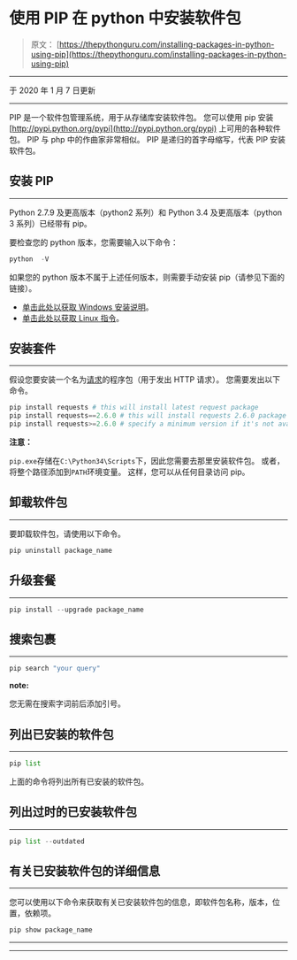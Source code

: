 # 使用 PIP 在 python 中安装软件包

> 原文： [https://thepythonguru.com/installing-packages-in-python-using-pip](https://thepythonguru.com/installing-packages-in-python-using-pip)

* * *

于 2020 年 1 月 7 日更新

* * *

PIP 是一个软件包管理系统，用于从存储库安装软件包。 您可以使用 pip 安装 [http://pypi.python.org/pypi](http://pypi.python.org/pypi) 上可用的各种软件包。 PIP 与 php 中的作曲家非常相似。 PIP 是递归的首字母缩写，代表 PIP 安装软件包。

## 安装 PIP

* * *

Python 2.7.9 及更高版本（python2 系列）和 Python 3.4 及更高版本（python 3 系列）已经带有 pip。

要检查您的 python 版本，您需要输入以下命令：

```py
python  -V

```

如果您的 python 版本不属于上述任何版本，则需要手动安装 pip（请参见下面的链接）。

*   [单击此处以获取 Windows 安装说明](http://stackoverflow.com/questions/4750806/how-to-install-pip-on-windows)。
*   [单击此处以获取 Linux 指令](https://pip.pypa.io/en/latest/installing.html)。

## 安装套件

* * *

假设您要安装一个名为[请求](https://pypi.python.org/pypi/requests/2.7.0)的程序包（用于发出 HTTP 请求）。 您需要发出以下命令。

```py
pip install requests # this will install latest request package
pip install requests==2.6.0 # this will install requests 2.6.0 package not the latest package
pip install requests>=2.6.0 # specify a minimum version if it's not available pip will install the latest version

```

**注意：**

`pip.exe`存储在`C:\Python34\Scripts`下，因此您需要去那里安装软件包。 或者，将整个路径添加到`PATH`环境变量。 这样，您可以从任何目录访问 pip。

## 卸载软件包

* * *

要卸载软件包，请使用以下命令。

```py
pip uninstall package_name

```

## 升级套餐

* * *

```py
pip install --upgrade package_name

```

## 搜索包裹

* * *

```py
pip search "your query"

```

**note:**

您无需在搜索字词前后添加引号。

## 列出已安装的软件包

* * *

```py
pip list

```

上面的命令将列出所有已安装的软件包。

## 列出过时的已安装软件包

* * *

```py
pip list --outdated

```

## 有关已安装软件包的详细信息

* * *

您可以使用以下命令来获取有关已安装软件包的信息，即软件包名称，版本，位置，依赖项。

```py
pip show package_name

```

* * *

* * *